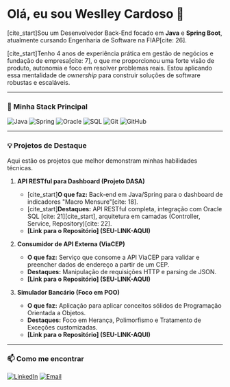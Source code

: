 # Olá, eu sou Weslley Cardoso 👋

[cite_start]Sou um Desenvolvedor Back-End focado em **Java** e **Spring Boot**, atualmente cursando Engenharia de Software na FIAP[cite: 26].

[cite_start]Tenho 4 anos de experiência prática em gestão de negócios e fundação de empresa[cite: 7], o que me proporcionou uma forte visão de produto, autonomia e foco em resolver problemas reais. Estou aplicando essa mentalidade de *ownership* para construir soluções de software robustas e escaláveis.

---

### 🚀 Minha Stack Principal

![Java](https://img.shields.io/badge/Java-ED8B00?style=for-the-badge&logo=openjdk&logoColor=white)
![Spring](https://img.shields.io/badge/Spring_Boot-6DB33F?style=for-the-badge&logo=spring&logoColor=white)
![Oracle](https://img.shields.io/badge/Oracle_SQL-F80000?style=for-the-badge&logo=oracle&logoColor=white)
![SQL](https://img.shields.io/badge/SQL-005C84?style=for-the-badge&logo=sql&logoColor=white)
![Git](https://img.shields.io/badge/Git-F05032?style=for-the-badge&logo=git&logoColor=white)
![GitHub](https://img.shields.io/badge/GitHub-181717?style=for-the-badge&logo=github&logoColor=white)

---

### 💡 Projetos de Destaque

Aqui estão os projetos que melhor demonstram minhas habilidades técnicas.

1.  **API RESTful para Dashboard (Projeto DASA)**
    * [cite_start]**O que faz:** Back-end em Java/Spring para o dashboard de indicadores "Macro Mensure"[cite: 18].
    * [cite_start]**Destaques:** API RESTful completa, integração com Oracle SQL [cite: 21][cite_start], arquitetura em camadas (Controller, Service, Repository)[cite: 22].
    * **[Link para o Repositório] (SEU-LINK-AQUI)**

2.  **Consumidor de API Externa (ViaCEP)**
    * **O que faz:** Serviço que consome a API ViaCEP para validar e preencher dados de endereço a partir de um CEP.
    * **Destaques:** Manipulação de requisições HTTP e parsing de JSON.
    * **[Link para o Repositório] (SEU-LINK-AQUI)**

3.  **Simulador Bancário (Foco em POO)**
    * **O que faz:** Aplicação para aplicar conceitos sólidos de Programação Orientada a Objetos.
    * **Destaques:** Foco em Herança, Polimorfismo e Tratamento de Exceções customizadas.
    * **[Link para o Repositório] (SEU-LINK-AQUI)**

---

### 📫 Como me encontrar

[![LinkedIn](https://img.shields.io/badge/LinkedIn-0077B5?style=for-the-badge&logo=linkedin&logoColor=white)](https://www.linkedin.com/in/weslleycarti/)
[![Email](https://img.shields.io/badge/Gmail-D14836?style=for-the-badge&logo=gmail&logoColor=white)](mailto:weslleycardoso011@gmail.com)
